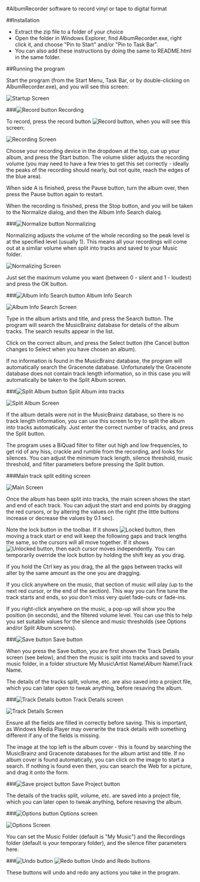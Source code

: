 #AlbumRecorder software to record vinyl or tape to digital format

##Installation

* Extract the zip file to a folder of your choice
* Open the folder in Windows Explorer, find AlbumRecorder.exe, right click it, and choose "Pin to Start" and/or "Pin to Task Bar".
* You can also add these instructions by doing the same to README.html in the same folder.

##Running the program

Start the program (from the Start Menu, Task Bar, or by double-clicking on AlbumRecorder.exe), and you will see this screen:

![Startup Screen](Images/MainFormBlank.jpg)

###![Record button](Resources/imgRecord.png) Recording

To record, press the record button ![Record button](Resources/imgRecord.png), when you will see this screen:

![Recording Screen](Images/Recording.jpg)

Choose your recording device in the dropdown at the top, cue up your album, and press the Start button. The volume slider adjusts the recording volume (you may need to have a few tries to get this set correctly - ideally the peaks of the recording should nearly, but not quite, reach the edges of the blue area).

When side A is finished, press the Pause button, turn the album over, then press the Pause button again to restart.

When the recording is finished, press the Stop button, and you will be taken to the Normalize dialog, and then the Album Info Search dialog.

###![Normalize button](Resources/Normalize.png) Normalizing

Normalizing adjusts the volume of the whole recording so the peak level is at the specified level (usually 1). This means all your recordings will come out at a similar volume when split into tracks and saved to your Music folder.

![Normalizing Screen](Images/Normalize.jpg)

Just set the maximum volume you want (between 0 - silent and 1 - loudest) and press the OK button.

###![Album Info Search button](Resources/imgSearch.png) Album Info Search

![Album Info Search Screen](Images/AlbumDetails.jpg)

Type in the album artists and title, and press the Search button. The program will search the MusicBrainz database for details of the album tracks. The search results appear in the list.

Click on the correct album, and press the Select button (the Cancel button changes to Select when you have chosen an album).

If no information is found in the MusicBrainz database, the program will automatically search the Gracenote database. Unfortunately the Gracenote database does not contain track length information, so in this case you will automatically be taken to the Split Album screen.

###![Split Album button](Resources/imgSplit.png) Split Album into tracks

![Split Album Screen](Images/SplitAlbum.jpg)

If the album details were not in the MusicBrainz database, so there is no track length information, you can use this screen to try to split the album into tracks automatically. Just enter the correct number of tracks, and press the Split button.

The program uses a BiQuad filter to filter out high and low frequencies, to get rid of any hiss, crackle and rumble from the recording, and looks for silences. You can adjust the minimum track length, silence threshold, music threshold, and filter parameters before pressing the Split button.

###Main track split editing screen

![Main Screen](Images/MainForm.jpg)

Once the album has been split into tracks, the main screen shows the start and end of each track. You can adjust the start and end points by dragging the red cursors, or by altering the values on the right (the little buttons increase or decrease the values by 0.1 sec).

Note the lock button in the toolbar. If it shows ![Locked button](Resources/imgLocked.png), then moving a track start or end will keep the following gaps and track lengths the same, so the cursors will all move together. If it shows ![Unlocked button](Resources/imgUnlocked.png), then each cursor moves independently. You can temporarily override the lock button by holding the shift key as you drag.

If you hold the Ctrl key as you drag, the all the gaps between tracks will alter by the same amount as the one you are dragging.

If you click anywhere on the music, that section of music will play (up to the next red cursor, or the end of the section). This way you can fine tune the track starts and ends, so you don't miss very quiet fade-outs or fade-ins.

If you right-click anywhere on the music, a pop-up will show you the position (in seconds), and the filtered volume level. You can use this to help you set suitable values for the silence and music thresholds (see Options and/or Split Album screens).

###![Save button](Resources/imgSave.png) Save button

When you press the Save button, you are first shown the Track Details screen (see below), and then the music is split into tracks and saved to your music folder, in a folder structure My Music\Artist Name\Album Name\Track Name.

The details of the tracks split, volume, etc. are also saved into a project file, which you can later open to tweak anything, before resaving the album.

###![Track Details button](Resources/imgTracks.png) Track Details screen

![Track Details Screen](Images/TrackDetails.jpg)

Ensure all the fields are filled in correctly before saving. This is important, as Windows Media Player may overwrite the track details with something different if any of the fields is missing.

The image at the top left is the album cover - this is found by searching the MusicBrainz and Gracenote databases for the album artist and title. If no album cover is found automatically, you can click on the image to start a search. If nothing is found even then, you can search the Web for a picture, and drag it onto the form.

###![Save project button](Resources/imgSaveProject.png) Save Project button

The details of the tracks split, volume, etc. are saved into a project file, which you can later open to tweak anything, before resaving the album.

###![Options button](Resources/imgOptions.png) Options screen

![Options Screen](Images/Options.jpg)

You can set the Music Folder (default is "My Music") and the Recordings folder (default is your temporary folder), and the silence filter parameters here.

###![Undo button](Resources/imgUndo.png) ![Redo button](Resources/imgRedo.png) Undo and Redo buttons

These buttons will undo and redo any actions you take in the program.
